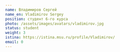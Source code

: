 ```yaml
---
name: Владимиров Сергей
name_en: Vladimirov Sergey
position: студент 6-го курса
photo: /assets/images/avatars/vladimirov.jpg
status: student
weight: 3
istina: https://istina.msu.ru/profile/Vladimirov/
email: 0
---
```

